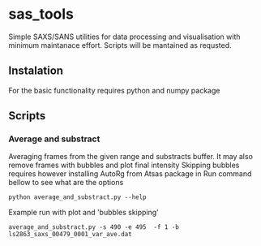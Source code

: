# sas_tools
Simple SAXS/SANS utilities for data processing and visualisation 
with minimum maintanace effort.
Scripts will be mantained as requsted. 

## Instalation
For the basic functionality requires python and numpy package

## Scripts

### Average and substract
Averaging frames from the given range and substracts buffer. 
It may also remove frames with bubbles and plot final intensity
Skipping bubbles requires however installing AutoRg from Atsas 
package in 
Run command bellow to see what are the options
```
python average_and_substract.py --help
```
Example run with plot and 'bubbles skipping'
```
average_and_substract.py -s 490 -e 495  -f 1 -b ls2863_saxs_00479_0001_var_ave.dat
```

